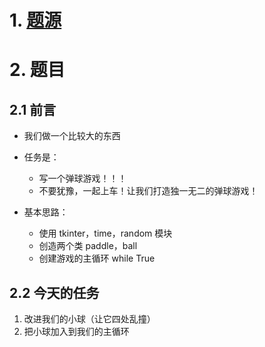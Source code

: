# 1. [题源](https://fishc.com.cn/thread-85390-1-1.html)

# 2. 题目

## 2.1 前言

- 我们做一个比较大的东西

- 任务是：
    - 写一个弹球游戏！！！
    - 不要犹豫，一起上车！让我们打造独一无二的弹球游戏！

- 基本思路：
    - 使用 tkinter，time，random 模块
    - 创造两个类 paddle，ball
    - 创建游戏的主循环 while True

## 2.2 今天的任务

1. 改进我们的小球（让它四处乱撞）
2. 把小球加入到我们的主循环

